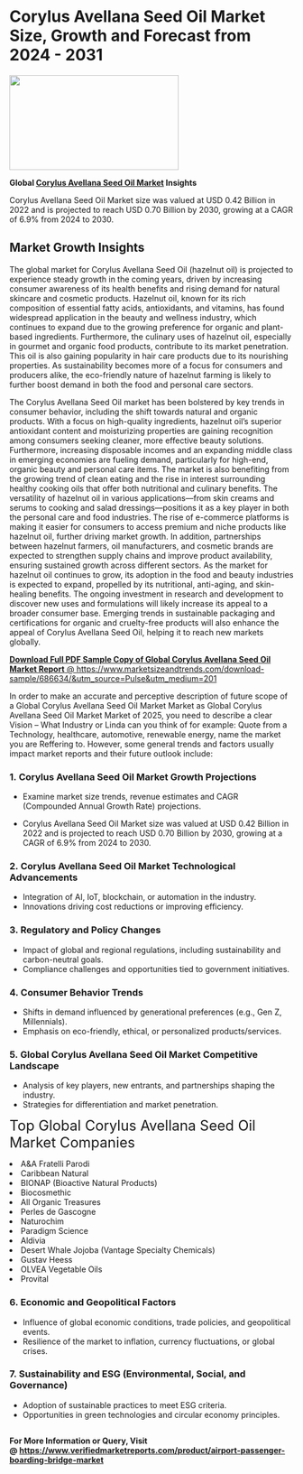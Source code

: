 <H1>Corylus Avellana Seed Oil Market Size, Growth and Forecast from 2024 - 2031</H1><img class="aligncenter size-medium wp-image-584254" src="https://thirdeyenews.in/wp-content/uploads/2024/09/Global-Market-Research-300x168.jpeg" alt="" width="300" height="168" /><p><strong>Global&nbsp;<a href="https://www.marketsizeandtrends.com/download-sample/686634/&amp;utm_source=Pulse&amp;utm_medium=201">Corylus Avellana Seed Oil Market</a> Insights</strong></p><p>Corylus Avellana Seed Oil Market size was valued at USD 0.42 Billion in 2022 and is projected to reach USD 0.70 Billion by 2030, growing at a CAGR of 6.9% from 2024 to 2030.</p><p><h2>Market Growth Insights</h2> <p>The global market for Corylus Avellana Seed Oil (hazelnut oil) is projected to experience steady growth in the coming years, driven by increasing consumer awareness of its health benefits and rising demand for natural skincare and cosmetic products. Hazelnut oil, known for its rich composition of essential fatty acids, antioxidants, and vitamins, has found widespread application in the beauty and wellness industry, which continues to expand due to the growing preference for organic and plant-based ingredients. Furthermore, the culinary uses of hazelnut oil, especially in gourmet and organic food products, contribute to its market penetration. This oil is also gaining popularity in hair care products due to its nourishing properties. As sustainability becomes more of a focus for consumers and producers alike, the eco-friendly nature of hazelnut farming is likely to further boost demand in both the food and personal care sectors.</p> <p><a href="#"></a></p> <p>The Corylus Avellana Seed Oil market has been bolstered by key trends in consumer behavior, including the shift towards natural and organic products. With a focus on high-quality ingredients, hazelnut oil’s superior antioxidant content and moisturizing properties are gaining recognition among consumers seeking cleaner, more effective beauty solutions. Furthermore, increasing disposable incomes and an expanding middle class in emerging economies are fueling demand, particularly for high-end, organic beauty and personal care items. The market is also benefiting from the growing trend of clean eating and the rise in interest surrounding healthy cooking oils that offer both nutritional and culinary benefits. The versatility of hazelnut oil in various applications—from skin creams and serums to cooking and salad dressings—positions it as a key player in both the personal care and food industries. The rise of e-commerce platforms is making it easier for consumers to access premium and niche products like hazelnut oil, further driving market growth. In addition, partnerships between hazelnut farmers, oil manufacturers, and cosmetic brands are expected to strengthen supply chains and improve product availability, ensuring sustained growth across different sectors. As the market for hazelnut oil continues to grow, its adoption in the food and beauty industries is expected to expand, propelled by its nutritional, anti-aging, and skin-healing benefits. The ongoing investment in research and development to discover new uses and formulations will likely increase its appeal to a broader consumer base. Emerging trends in sustainable packaging and certifications for organic and cruelty-free products will also enhance the appeal of Corylus Avellana Seed Oil, helping it to reach new markets globally. </p> <p><a href="#"></p><p><span class=""><strong>Download Full PDF Sample Copy of Global Corylus Avellana Seed Oil Market Report</strong> @ <a href="https://www.marketsizeandtrends.com/download-sample/686634/&amp;utm_source=Pulse&amp;utm_medium=201" target="_blank">https://www.marketsizeandtrends.com/download-sample/686634/&amp;utm_source=Pulse&amp;utm_medium=201</a></span></p><p>In order to make an accurate and perceptive description of future scope of a Global&nbsp;Corylus Avellana Seed Oil Market Market as Global&nbsp;Corylus Avellana Seed Oil Market Market of 2025, you need to describe a clear Vision &ndash; What Industry or Linda can you think of for example: Quote from a Technology, healthcare, automotive, renewable energy, name the market you are Reffering to. However, some general trends and factors usually impact market reports and their future outlook include:</p><h3>1.&nbsp;<strong>Corylus Avellana Seed Oil Market Growth Projections</strong></h3><ul><li>Examine market size trends, revenue estimates and CAGR (Compounded Annual Growth Rate) projections.</li><li><p>Corylus Avellana Seed Oil Market size was valued at USD 0.42 Billion in 2022 and is projected to reach USD 0.70 Billion by 2030, growing at a CAGR of 6.9% from 2024 to 2030.</p></li></ul><h3>2.&nbsp;<strong>Corylus Avellana Seed Oil Market Technological Advancements</strong></h3><ul><li>Integration of AI, IoT, blockchain, or automation in the industry.</li><li>Innovations driving cost reductions or improving efficiency.</li></ul><h3>3.&nbsp;<strong>Regulatory and Policy Changes</strong></h3><ul><li>Impact of global and regional regulations, including sustainability and carbon-neutral goals.</li><li>Compliance challenges and opportunities tied to government initiatives.</li></ul><h3>4.&nbsp;<strong>Consumer Behavior Trends</strong></h3><ul><li>Shifts in demand influenced by generational preferences (e.g., Gen Z, Millennials).</li><li>Emphasis on eco-friendly, ethical, or personalized products/services.</li></ul><h3>5.&nbsp;<strong>Global Corylus Avellana Seed Oil Market Competitive Landscape</strong></h3><ul><li>Analysis of key players, new entrants, and partnerships shaping the industry.</li><li>Strategies for differentiation and market penetration.</li></ul><p data-pm-slice="1 1 []"><span style="color: inherit; font-family: inherit; font-size: 25px;">Top Global Corylus Avellana Seed Oil Market Companies</span></p><div class="" data-test-id=""><p><li>A&A Fratelli Parodi</li><li> Caribbean Natural</li><li> BIONAP (Bioactive Natural Products)</li><li> Biocosmethic</li><li> All Organic Treasures</li><li> Perles de Gascogne</li><li> Naturochim</li><li> Paradigm Science</li><li> Aldivia</li><li> Desert Whale Jojoba (Vantage Specialty Chemicals)</li><li> Gustav Heess</li><li> OLVEA Vegetable Oils</li><li> Provital</li></p></div><h3>6.&nbsp;<strong>Economic and Geopolitical Factors</strong></h3><ul><li>Influence of global economic conditions, trade policies, and geopolitical events.</li><li>Resilience of the market to inflation, currency fluctuations, or global crises.</li></ul><h3>7.&nbsp;<strong>Sustainability and ESG (Environmental, Social, and Governance)</strong></h3><ul><li>Adoption of sustainable practices to meet ESG criteria.</li><li>Opportunities in green technologies and circular economy principles.</li></ul><h2><strong style="font-size: 14px;">For More Information or Query, Visit @&nbsp;</strong><a style="background-color: #ffffff; font-size: 14px;" href="https://www.marketsizeandtrends.com/report/corylus-avellana-seed-oil-market/" target="_blank">https://www.verifiedmarketreports.com/product/airport-passenger-boarding-bridge-market</a></h2>
